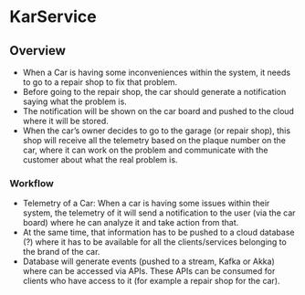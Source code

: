 # KarService

## Overview
- When a Car is having some inconveniences within the system, it needs to go to a repair shop to fix that problem.
- Before going to the repair shop, the car should generate a notification saying what the problem is. 
- The notification will be shown on the car board and pushed to the cloud where it will be stored.
- When the car’s owner decides to go to the garage (or repair shop), this shop will receive all the telemetry based on the plaque number on the car, 
where it can work on the problem and communicate with the customer about what the real problem is.

### Workflow

- Telemetry of a Car: When a car is having some issues within their system, the telemetry of it will send a notification to the user (via the car board) where he can analyze it and take action from that.
- At the same time, that information has to be pushed to a cloud database (?) where it has to be available for all the clients/services belonging to the brand of the car.
- Database will generate events (pushed to a stream, Kafka or Akka) where can be accessed via APIs. These APIs can be consumed for clients who have access to it (for example a repair shop for the car).




